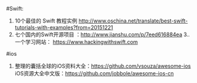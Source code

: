 #Swift:
1. 10个最佳的 Swift 教程实例
  http://www.oschina.net/translate/best-swift-tutorials-with-examples?from=20151221
2. 七个国内的Swift开源项目 ：http://www.jianshu.com/p/7eed616884ea
3.. 一个学习网站： https://www.hackingwithswift.com

#ios
1. 整理的囊括全球的iOS资料大全：https://github.com/vsouza/awesome-ios
iOS资源大全中文版：https://github.com/jobbole/awesome-ios-cn
